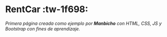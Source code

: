 # RentCar :tw-1f698:

*Primera página creada como ejemplo por **Manbicho** con HTML, CSS, JS y  Bootstrap con fines de aprendizaje.*
